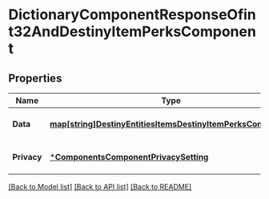 # DictionaryComponentResponseOfint32AndDestinyItemPerksComponent

## Properties
Name | Type | Description | Notes
------------ | ------------- | ------------- | -------------
**Data** | [**map[string]DestinyEntitiesItemsDestinyItemPerksComponent**](Destiny.Entities.Items.DestinyItemPerksComponent.md) |  | [optional] [default to null]
**Privacy** | [***ComponentsComponentPrivacySetting**](Components.ComponentPrivacySetting.md) |  | [optional] [default to null]

[[Back to Model list]](../README.md#documentation-for-models) [[Back to API list]](../README.md#documentation-for-api-endpoints) [[Back to README]](../README.md)


